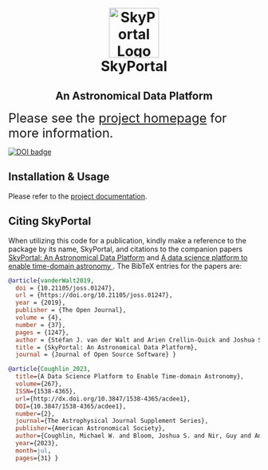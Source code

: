 <h1 align="center">
  <br>
  <img
    src="https://github.com/skyportal/skyportal/raw/main/static/images/skyportal_logo.png"
    alt="SkyPortal Logo"
    width="100px"
  />
  <br>
  SkyPortal
  <br>
</h1>

<h2 align="center">
An Astronomical Data Platform
</h2>

<p>
  <span style="font-size: 180%;">
  Please see the <a href="https://skyportal.io">project homepage</a> for more information.
  </span>
</p>

<p>
  <a style="border-width:0" href="https://doi.org/10.21105/joss.01247">
    <img src="http://joss.theoj.org/papers/10.21105/joss.01247/status.svg" alt="DOI badge" >
  </a>
</p>

## Installation & Usage

Please refer to the <a href="https://skyportal.io/docs">project documentation</a>.

## Citing SkyPortal

When utilizing this code for a publication, kindly make a reference to the package by its name, SkyPortal, and citations to the companion papers [SkyPortal: An Astronomical Data Platform](https://joss.theoj.org/papers/10.21105/joss.01247) and [A data science platform to enable time-domain astronomy
](https://iopscience.iop.org/article/10.3847/1538-4365/acdee1). The BibTeX entries for the papers are:
```bibtex
@article{vanderWalt2019,
  doi = {10.21105/joss.01247},
  url = {https://doi.org/10.21105/joss.01247},
  year = {2019},
  publisher = {The Open Journal},
  volume = {4},
  number = {37},
  pages = {1247},
  author = {Stéfan J. van der Walt and Arien Crellin-Quick and Joshua S. Bloom},
  title = {SkyPortal: An Astronomical Data Platform},
  journal = {Journal of Open Source Software} }

@article{Coughlin_2023,
  title={A Data Science Platform to Enable Time-domain Astronomy},
  volume={267},
  ISSN={1538-4365},
  url={http://dx.doi.org/10.3847/1538-4365/acdee1},
  DOI={10.3847/1538-4365/acdee1},
  number={2},
  journal={The Astrophysical Journal Supplement Series},
  publisher={American Astronomical Society},
  author={Coughlin, Michael W. and Bloom, Joshua S. and Nir, Guy and Antier, Sarah and du Laz, Theophile Jegou and van der Walt, Stéfan and Crellin-Quick, Arien and Culino, Thomas and Duev, Dmitry A. and Goldstein, Daniel A. and Healy, Brian F. and Karambelkar, Viraj and Lilleboe, Jada and Shin, Kyung Min and Singer, Leo P. and Ahumada, Tomás and Anand, Shreya and Bellm, Eric C. and Dekany, Richard and Graham, Matthew J. and Kasliwal, Mansi M. and Kostadinova, Ivona and Kiendrebeogo, R. Weizmann and Kulkarni, Shrinivas R. and Jenkins, Sydney and LeBaron, Natalie and Mahabal, Ashish A. and Neill, James D. and Parazin, B. and Peloton, Julien and Perley, Daniel A. and Riddle, Reed and Rusholme, Ben and van Santen, Jakob and Sollerman, Jesper and Stein, Robert and Turpin, D. and Wold, Avery and Amat, Carla and Bonnefon, Adrien and Bonnefoy, Adrien and Flament, Manon and Kerkow, Frank and Kishore, Sulekha and Jani, Shloke and Mahanty, Stephen K. and Liu, Céline and Llinares, Laura and Makarison, Jolyane and Olliéric, Alix and Perez, Inès and Pont, Lydie and Sharma, Vyom},
  year={2023},
  month=jul,
  pages={31} }
```
